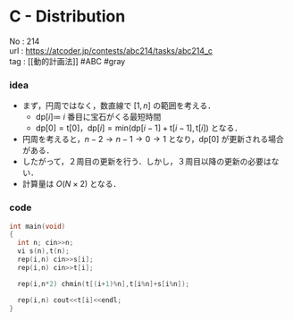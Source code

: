 # C - Distribution

No	: 214  
url	: https://atcoder.jp/contests/abc214/tasks/abc214_c  
tag	: [[動的計画法]]  #ABC #gray

### idea
- まず，円周ではなく，数直線で $[1,n]$ の範囲を考える．
  - $\text{dp}[i] \coloneqq$ $i$ 番目に宝石がくる最短時間
  - $\text{dp}[0]=\text{t}[0]$，$\text{dp}[i]=\text{min}(\text{dp}[i-1]+\text{t}[i-1],\text{t}[i])$ となる．
- 円周を考えると，$n-2 \rightarrow n-1 \rightarrow 0 \rightarrow 1$ となり，$\text{dp}[0]$ が更新される場合がある．
- したがって，２周目の更新を行う．しかし，３周目以降の更新の必要はない．
- 計算量は $O(N \times 2)$ となる．

### code
```cpp
int	main(void)
{
  int n; cin>>n;
  vi s(n),t(n);
  rep(i,n) cin>>s[i];
  rep(i,n) cin>>t[i];

  rep(i,n*2) chmin(t[(i+1)%n],t[i%n]+s[i%n]);

  rep(i,n) cout<<t[i]<<endl;
}
```